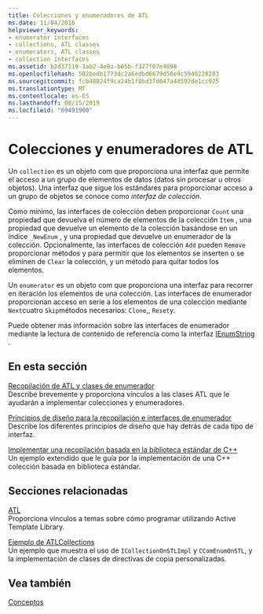 ```yaml
---
title: Colecciones y enumeradores de ATL
ms.date: 11/04/2016
helpviewer_keywords:
- enumerator interfaces
- collections, ATL classes
- enumerators, ATL classes
- collection interfaces
ms.assetid: b2d37119-3ab2-4e0a-b65b-f377f07e4098
ms.openlocfilehash: 502bedb1773dc2a6edbd6679d50e9c5946228283
ms.sourcegitcommit: fcb48824f9ca24b1f8bd37d647a4d592de1cc925
ms.translationtype: MT
ms.contentlocale: es-ES
ms.lasthandoff: 08/15/2019
ms.locfileid: "69491900"
---
```

# <a name="atl-collections-and-enumerators"></a>Colecciones y enumeradores de ATL

Un `collection` es un objeto com que proporciona una interfaz que permite el acceso a un grupo de elementos de datos (datos sin procesar u otros objetos). Una interfaz que sigue los estándares para proporcionar acceso a un grupo de objetos se conoce como *interfaz de colección*.

Como mínimo, las interfaces de colección deben proporcionar `Count` una propiedad que devuelva el número de elementos de la colección `Item` , una propiedad que devuelve un elemento de la colección basándose en un índice `_NewEnum` , y una propiedad que devuelve un enumerador de la colección. Opcionalmente, las interfaces de colección `Add` pueden `Remove` proporcionar métodos y para permitir que los elementos se inserten o se eliminen de `Clear` la colección, y un método para quitar todos los elementos.

Un `enumerator` es un objeto com que proporciona una interfaz para recorrer en iteración los elementos de una colección. Las interfaces de enumerador proporcionan acceso en serie a los elementos de una colección mediante `Next`cuatro `Skip`métodos necesarios: `Clone`,, `Reset`y.

Puede obtener más información sobre las interfaces de enumerador mediante la lectura de contenido de referencia como la interfaz [IEnumString](/windows/win32/api/objidl/nn-objidl-ienumstring) .

## <a name="in-this-section"></a>En esta sección

[Recopilación de ATL y clases de enumerador](../atl/atl-collection-and-enumerator-classes.md)<br/>
Describe brevemente y proporciona vínculos a las clases ATL que le ayudarán a implementar colecciones y enumeradores.

[Principios de diseño para la recopilación e interfaces de enumerador](../atl/design-principles-for-collection-and-enumerator-interfaces.md)<br/>
Describe los diferentes principios de diseño que hay detrás de cada tipo de interfaz.

[Implementar una recopilación basada en la biblioteca estándar de C++](../atl/implementing-an-stl-based-collection.md)<br/>
Un ejemplo extendido que le guía por la implementación de una C++ colección basada en biblioteca estándar.

## <a name="related-sections"></a>Secciones relacionadas

[ATL](../atl/active-template-library-atl-concepts.md)<br/>
Proporciona vínculos a temas sobre cómo programar utilizando Active Template Library.

[Ejemplo de ATLCollections](../overview/visual-cpp-samples.md)<br/>
Un ejemplo que muestra el uso de `ICollectionOnSTLImpl` y `CComEnumOnSTL`, y la implementación de clases de directivas de copia personalizadas.

## <a name="see-also"></a>Vea también

[Conceptos](../atl/active-template-library-atl-concepts.md)
